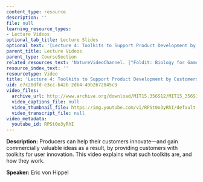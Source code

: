 ```yaml
---
content_type: resource
description: ''
file: null
learning_resource_types:
- Lecture Videos
optional_tab_title: Lecture Slides
optional_text: '[Lecture 4: Toolkits to Support Product Development by Customers (PDF)](resources/mit15_356s12_lec04)'
parent_title: Lecture Videos
parent_type: CourseSection
related_resources_text: 'NatureVideoChannel. ["Foldit: Biology for Gamers."](http://www.youtube.com/watch?v=axN0xdhznhY)'
resource_index_text: ''
resourcetype: Video
title: 'Lecture 4: Toolkits to Support Product Development by Customers'
uid: e7c28dfd-e3cc-b42b-2db4-49b2672845c3
video_files:
  archive_url: http://www.archive.org/download/MIT15.356S12/MIT15_356S12lec4_300k.mp4
  video_captions_file: null
  video_thumbnail_file: https://img.youtube.com/vi/RPSt0o3yRhI/default.jpg
  video_transcript_file: null
video_metadata:
  youtube_id: RPSt0o3yRhI
---
```


**Description:** Producers can help their customers innovate—and gain commercially valuable ideas as a result, by providing customers with toolkits for user innovation. This video explains what such toolkits are, and how they work.

**Speaker:** Eric von Hippel